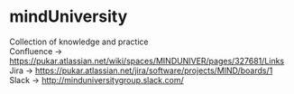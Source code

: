 # mindUniversity
Collection of knowledge and practice <br/>
Confluence -> https://pukar.atlassian.net/wiki/spaces/MINDUNIVER/pages/327681/Links <br/>
Jira -> https://pukar.atlassian.net/jira/software/projects/MIND/boards/1 <br/>
Slack -> http://minduniversitygroup.slack.com/ <br/>





